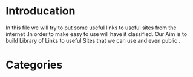# Introducation

In this file we will try to put some useful links to useful sites from the internet .In order to make easy to use will have it classified. Our Aim is to build Library of Links to useful Sites that we can use and even public .

# Categories








